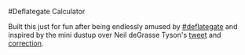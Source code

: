 #Deflategate Calculator

Built this just for fun after being endlessly amused by [#deflategate]("https://twitter.com/hashtag/deflategate") and inspired by the mini dustup over Neil deGrasse Tyson's [tweet]("https://twitter.com/neiltyson/status/559814692936237057") and [correction]("https://www.facebook.com/notes/neil-degrasse-tyson/deflategate/10153074004496613").
